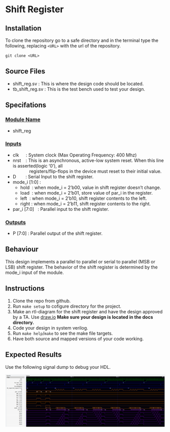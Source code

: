 # Shift Register

## Installation
To clone the repository go to a safe directory and in the terminal type the following, replacing `<URL>` with the url of the repository. <br> 
```
git clone <URL>
```

## Source Files
- shift_reg.sv : This is where the design code should be located.
- tb_shift_reg.sv : This is the test bench used to test your design.

## Specifations
### <u>Module Name</u> 
- shift_reg
### <u>Inputs</u>
- clk  &emsp; : System clock (Max Operating Frequency: 400 Mhz)
- nrst &ensp; : This is an asynchronous, active-low system reset. When this line is  asserted(logic ‘0’), all <br> &emsp; &emsp; &nbsp; &nbsp; registers/flip-flops in the device must reset to their initial value.
- D &emsp; &nbsp; : Serial Input to the shift register.
- mode_i [1:0] :  
  - hold &nbsp;: when mode_i = 2’b00, value in shift register doesn’t change.
  - load &nbsp;: when mode_i = 2’b01, store value of par_i in the register.
  - left &nbsp;: when mode_i = 2’b10, shift register contents to the left.
  - right : when mode_i  = 2’b11, shift register contents to the right.
- par_i [7:0] &nbsp; : Parallel input to the shift register.
### <u>Outputs</u>
- P [7:0] : Parallel output of the shift register.
## Behaviour
This design implements a parallel to parallel or serial to parallel (MSB or LSB) shift register. The behavior of the shift register is determined by the mode_i input of the module.
## Instructions
1. Clone the repo from github.
2. Run `make setup` to cofigure directory for the project.
3. Make an rtl-diagram for the shift register and have the design approved by a TA. Use [draw.io](https://app.diagrams.net/) **Make sure your design is located in the docs directory.**
4. Code your design in system verilog.
5. Run `make help`/`make` to see the make file targets.
6. Have both source and mapped versions of your code working.
## Expected Results
Use the following signal dump to debug your HDL.

![GTKwave Simulation!](/img/sig_dump.png "GTKwave simulation")

 

